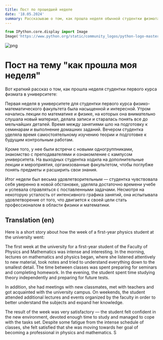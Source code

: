 ```yaml
---
title: Пост по прошедшей неделе
date: '18.05.2024'
summary: Рассказываю о том, как прошла неделя обычной студентки физмата 1 курс
---
```



```python
from IPython.core.display import Image
Image('https://www.python.org/static/community_logos/python-logo-master-v3-TM-flattened.png')
```

    
![png](output_1_0.png)
    


# Пост на тему "как прошла моя неделя"


Вот краткий рассказ о том, как прошла неделя студентки первого курса физмата в университете:

Первая неделя в университете для студентки первого курса физико-математического факультета была насыщенной и интересной. Утром начались лекции по математике и физике, на которых она внимательно слушала новый материал, делала записи и старалась понять все до мельчайших деталей. Время между занятиями шло на подготовку к семинарам и выполнение домашних заданий. Вечером студентка уделяла время самостоятельному изучению теории и подготовке к будущим контрольным работам.

Кроме того, у нее были встречи с новыми одногруппниками, знакомство с преподавателями и ознакомление с кампусом университета. На выходных студентка ходила на дополнительные лекции и мероприятия, организованные факультетом, чтобы поглубже понять предметы и расширить свои знания.

Итог недели был весьма удовлетворительным — студентка чувствовала себя уверенно в новой обстановке, уделяла достаточно времени учебе и успевала справляться с поставленными задачами. Несмотря на некоторую усталость от интенсивного графика занятий, она испытывала удовлетворение от того, что двигается к своей цели стать профессионалом в области физики и математики.

## Translation (en)


Here is a short story about how the week of a first-year physics student at the university went:

The first week at the university for a first-year student of the Faculty of Physics and Mathematics was intense and interesting. In the morning, lectures on mathematics and physics began, where she listened attentively to new material, took notes and tried to understand everything down to the smallest detail. The time between classes was spent preparing for seminars and completing homework. In the evening, the student spent time studying theory independently and preparing for future tests.

In addition, she had meetings with new classmates, met with teachers and got acquainted with the university campus. On weekends, the student attended additional lectures and events organized by the faculty in order to better understand the subjects and expand her knowledge.

The result of the week was very satisfactory — the student felt confident in the new environment, devoted enough time to study and managed to cope with the tasks set. Despite some fatigue from the intense schedule of classes, she felt satisfied that she was moving towards her goal of becoming a professional in physics and mathematics.
S

